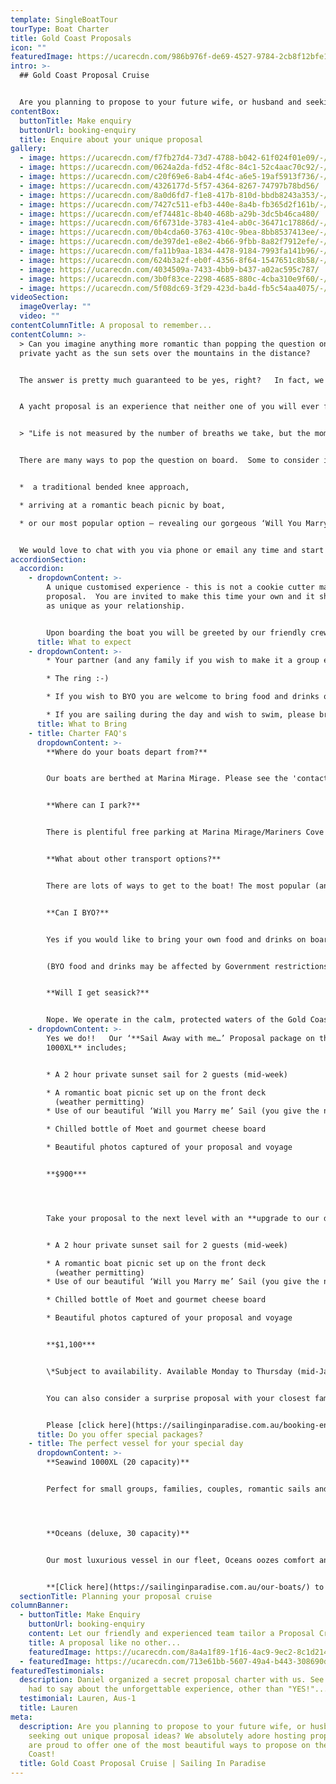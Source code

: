 ```yaml
---
template: SingleBoatTour
tourType: Boat Charter
title: Gold Coast Proposals
icon: ""
featuredImage: https://ucarecdn.com/986b976f-de69-4527-9784-2cb8f12bfe15/-/preview/-/enhance/50/
intro: >-
  ## Gold Coast Proposal Cruise


  Are you planning to propose to your future wife, or husband and seeking out unique proposal ideas?   Firstly, congratulations, this is such an exciting time!!    Secondly, we are thrilled that you are here as we absolutely adore hosting proposals and are proud to offer one of the most beautiful ways to propose on the Gold Coast!
contentBox:
  buttonTitle: Make enquiry
  buttonUrl: booking-enquiry
  title: Enquire about your unique proposal
gallery:
  - image: https://ucarecdn.com/f7fb27d4-73d7-4788-b042-61f024f01e09/-/preview/-/enhance/50/
  - image: https://ucarecdn.com/0624a2da-fd52-4f8c-84c1-52c4aac70c92/-/preview/-/enhance/50/
  - image: https://ucarecdn.com/c20f69e6-8ab4-4f4c-a6e5-19af5913f736/-/preview/-/enhance/50/
  - image: https://ucarecdn.com/4326177d-5f57-4364-8267-74797b78bd56/
  - image: https://ucarecdn.com/8a0d6fd7-f1e8-417b-810d-bbdb8243a353/-/preview/-/enhance/50/
  - image: https://ucarecdn.com/7427c511-efb3-440e-8a4b-fb365d2f161b/-/preview/-/enhance/50/
  - image: https://ucarecdn.com/ef74481c-8b40-468b-a29b-3dc5b46ca480/
  - image: https://ucarecdn.com/6f6731de-3783-41e4-ab0c-36471c17886d/-/preview/-/enhance/50/
  - image: https://ucarecdn.com/0b4cda60-3763-410c-9bea-8bb8537413ee/-/preview/-/enhance/23/
  - image: https://ucarecdn.com/de397de1-e8e2-4b66-9fbb-8a82f7912efe/-/preview/-/enhance/20/
  - image: https://ucarecdn.com/fa11b9aa-1834-4478-9184-7993fa141b96/-/preview/-/enhance/17/
  - image: https://ucarecdn.com/624b3a2f-eb0f-4356-8f64-1547651c8b58/-/preview/-/enhance/50/
  - image: https://ucarecdn.com/4034509a-7433-4bb9-b437-a02ac595c787/
  - image: https://ucarecdn.com/3b0f83ce-2298-4685-880c-4cba310e9f60/-/preview/-/enhance/19/
  - image: https://ucarecdn.com/5f08dc69-3f29-423d-ba4d-fb5c54aa4075/-/preview/-/enhance/50/
videoSection:
  imageOverlay: ""
  video: ""
contentColumnTitle: A proposal to remember...
contentColumn: >-
  > Can you imagine anything more romantic than popping the question on your own
  private yacht as the sun sets over the mountains in the distance?   


  The answer is pretty much guaranteed to be yes, right?   In fact, we have a 100% success rate to date, so be sure to have that engagement ring at the ready...


  A yacht proposal is an experience that neither one of you will ever forget. Our beautiful waterways are the perfect backdrop for romance.  We invite you to sail away on your own private yacht, relaxing on the trampoline style foredeck, sipping champagne and nibbling on gourmet cheese platters to the sounds of your favourite tunes and the waves lapping beneath.   You may even be joined by the friendly bottle-nose dolphins who frequently ride the bow waves of our catamarans.  


  > "Life is not measured by the number of breaths we take, but the moments that take our breath away"


  There are many ways to pop the question on board.  Some to consider include;


  *  a traditional bended knee approach,

  * arriving at a romantic beach picnic by boat,

  * or our most popular option – revealing our gorgeous ‘Will You Marry Me’ Sail at sunset (the sail can be hoisted discretely by our onboard crew at just the right time.  


  We would love to chat with you via phone or email any time and start planning your perfect proposal which can be fully customised to your wishes.
accordionSection:
  accordion:
    - dropdownContent: >-
        A unique customised experience - this is not a cookie cutter marriage
        proposal.  You are invited to make this time your own and it should be
        as unique as your relationship.   


        Upon boarding the boat you will be greeted by our friendly crew who will adapt to your preference of their involvement on board.    We invite you to take a walk around the boat and find a place to chill out with a drink and enjoy the beautiful views and the sounds of the water.   When it comes time to pop the question should you have planned with our team in advance to use our beautiful 'will you marry me' sail simply give our skipper the nod and we will unfurl it at the perfect moment... often to the sounds of a favourite song you may have let us know about.
      title: What to expect
    - dropdownContent: >-
        * Your partner (and any family if you wish to make it a group event)

        * The ring :-)

        * If you wish to BYO you are welcome to bring food and drinks on board. We also provide fully catered packages

        * If you are sailing during the day and wish to swim, please bring towels
      title: What to Bring
    - title: Charter FAQ's
      dropdownContent: >-
        **Where do your boats depart from?**


        Our boats are berthed at Marina Mirage. Please see the 'contact us' page on our website[](https://www.sailinginparadise.com.au/contact-us/) for further details and a map. Marina Mirage is about 10 mins from Surfers and 15 mins from Broadbeach.


        **Where can I park?**


        There is plentiful free parking at Marina Mirage/Mariners Cove which you are permitted to use.  Please check signage at time of parking and if parking overnight consider street parking to avoid towing.


        **What about other transport options?**


        There are lots of ways to get to the boat! The most popular (and cost effective/convenient) is often via Maxi Taxis.


        **Can I BYO?**


        Yes if you would like to bring your own food and drinks on board that is completely fine.


        (BYO food and drinks may be affected by Government restrictions due to Covid, please check at the time of your charter what the current restrictions are)


        **Will I get seasick?**


        Nope. We operate in the calm, protected waters of the Gold Coast Broadwater. We do not go offshore (into the open ocean) so we do not experience large waves. Our catamarans are very stable, and do not have the same side to side rocking motion as experienced by single hull vessels so you won't get seasick or spill your drink either :-).
    - dropdownContent: >-
        Yes we do!!   Our ‘**Sail Away with me…’ Proposal package on the Seawind
        1000XL** includes;


        * A 2 hour private sunset sail for 2 guests (mid-week)

        * A romantic boat picnic set up on the front deck
          (weather permitting)
        * Use of our beautiful ‘Will you Marry me’ Sail (you give the nod)

        * Chilled bottle of Moet and gourmet cheese board

        * Beautiful photos captured of your proposal and voyage


        **$900***




        Take your proposal to the next level with an **upgrade to our deluxe vessel Oceans** including:


        * A 2 hour private sunset sail for 2 guests (mid-week)

        * A romantic boat picnic set up on the front deck
          (weather permitting)
        * Use of our beautiful ‘Will you Marry me’ Sail (you give the nod)

        * Chilled bottle of Moet and gourmet cheese board

        * Beautiful photos captured of your proposal and voyage


        **$1,100***


        \*Subject to availability. Available Monday to Thursday (mid-January to mid-November, excl public holidays).  Weekends may be available on request, please enquire. 


        You can also consider a surprise proposal with your closest family and friends on board.  Please contact us for a quote for a customised private charter for larger groups.


        Please [click here](https://sailinginparadise.com.au/booking-enquiry) to request a proposal charter info pack via email.
      title: Do you offer special packages?
    - title: The perfect vessel for your special day
      dropdownContent: >-
        **Seawind 1000XL (20 capacity)** 


        Perfect for small groups, families, couples, romantic sails and proposals... If you're looking for an intimate setting, XL is for you!




        **Oceans (deluxe, 30 capacity)**  


        Our most luxurious vessel in our fleet, Oceans oozes comfort and style but is still perfect for couples, romantic sails and proposals due to her intimate design. 


        **[Click here](https://sailinginparadise.com.au/our-boats/) to take a tour of our boats!**
  sectionTitle: Planning your proposal cruise
columnBanner:
  - buttonTitle: Make Enquiry
    buttonUrl: booking-enquiry
    content: Let our friendly and experienced team tailor a Proposal Cruise to impress.
    title: A proposal like no other...
    featuredImage: https://ucarecdn.com/8a4a1f89-1f16-4ac9-9ec2-8c1d21465116/
  - featuredImage: https://ucarecdn.com/713e61bb-5607-49a4-b443-308690d6a0a4/-/preview/-/enhance/27/
featuredTestimonials:
  description: Daniel organized a secret proposal charter with us. See what Lauren
    had to say about the unforgettable experience, other than "YES!"...
  testimonial: Lauren, Aus-1
  title: Lauren
meta:
  description: Are you planning to propose to your future wife, or husband and
    seeking out unique proposal ideas? We absolutely adore hosting proposals and
    are proud to offer one of the most beautiful ways to propose on the Gold
    Coast!
  title: Gold Coast Proposal Cruise | Sailing In Paradise
---
```

